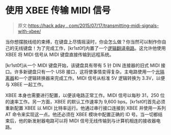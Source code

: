 # 使用 XBEE 传输 MIDI 信号

> 原文:[https://hack aday . com/2015/07/17/transmitting-midi-signals-with-xbee/](https://hackaday.com/2015/07/17/transmitting-midi-signals-with-xbee/)

当你想摆脱线缆的束缚，在键盘上尽情摇滚时，你会怎么做？你当然可以制作你自己的无线键盘！为了完成工作，[kr1st0f]内置了一个[逻辑翻译电路](http://ayatomm.com/index.php/2015/07/10/wireless-midi-radio-xbee/)。这允许他使用 XBEE 将 MIDI 信号从 MIDI 键盘直接传输到远程系统。

[kr1st0f]从一个 MIDI 键盘开始，该键盘具有带有 5 针 DIN 连接器的旧式 MIDI 接口。许多新键盘只有一个 USB 接口，这将使事情变得复杂。主电路使用一个[光隔离器](http://hackaday.com/2014/10/10/macgyvered-optoisolator-is-a-great-introduction/)和一个逻辑转换器来完成工作。MIDI 信号从标准 5V 逻辑转换为 3.3V，以便与 XBEE 一起工作。

XBEE 本身也需要进行配置，以便该电路正常工作。MIDI 信号以每秒 31，250 位的速率工作。另一方面，XBEE 的默认工作速率为 9,600 bps。[kr1st0f]首先必须重新配置 XBEE 以 MIDI 比特率运行。他通过串行接口连接到 XBEE 并使用一系列 AT 命令来实现这一点。他还必须在 XBEE 模块中配置正确的 ID 号。当一切都结束后，他的新发射器电路可以将 MIDI 信号无线传输到与计算机相连的接收器电路。